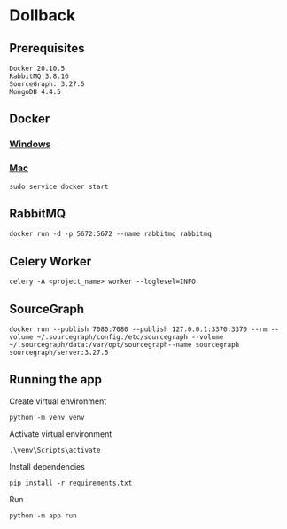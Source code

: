 # Dollback

## Prerequisites
    Docker 20.10.5
    RabbitMQ 3.8.16
    SourceGraph: 3.27.5
    MongoDB 4.4.5

## Docker
### [Windows](https://docs.docker.com/docker-for-windows/install/) 
### [Mac](https://docs.docker.com/docker-for-mac/install/)

    sudo service docker start

## RabbitMQ
    docker run -d -p 5672:5672 --name rabbitmq rabbitmq

## Celery Worker
    celery -A <project_name> worker --loglevel=INFO

## SourceGraph
    docker run --publish 7080:7080 --publish 127.0.0.1:3370:3370 --rm --volume ~/.sourcegraph/config:/etc/sourcegraph --volume ~/.sourcegraph/data:/var/opt/sourcegraph--name sourcegraph sourcegraph/server:3.27.5

## Running the app
Create virtual environment 
```
python -m venv venv
```
Activate virtual environment
```
.\venv\Scripts\activate
```
Install dependencies
```
pip install -r requirements.txt
```
Run
```
python -m app run
```